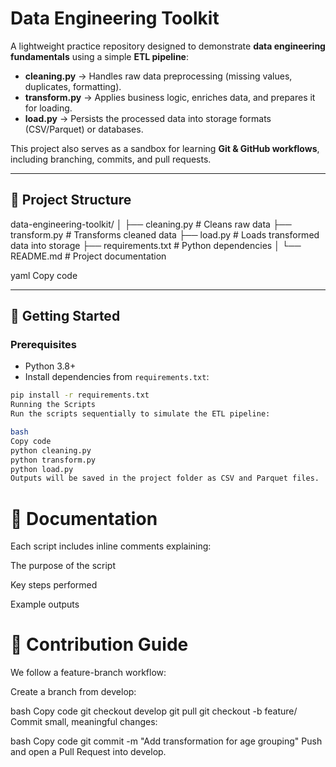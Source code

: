# Data Engineering Toolkit  

A lightweight practice repository designed to demonstrate **data engineering fundamentals** using a simple **ETL pipeline**:  

- **cleaning.py** → Handles raw data preprocessing (missing values, duplicates, formatting).  
- **transform.py** → Applies business logic, enriches data, and prepares it for loading.  
- **load.py** → Persists the processed data into storage formats (CSV/Parquet) or databases.  

This project also serves as a sandbox for learning **Git & GitHub workflows**, including branching, commits, and pull requests.  

---

## 📌 Project Structure
data-engineering-toolkit/
│
├── cleaning.py # Cleans raw data
├── transform.py # Transforms cleaned data
├── load.py # Loads transformed data into storage
├── requirements.txt # Python dependencies
│
└── README.md # Project documentation

yaml
Copy code

---

## 🚀 Getting Started  

### Prerequisites  
- Python 3.8+  
- Install dependencies from `requirements.txt`:  

```bash
pip install -r requirements.txt
Running the Scripts
Run the scripts sequentially to simulate the ETL pipeline:

bash
Copy code
python cleaning.py
python transform.py
python load.py
Outputs will be saved in the project folder as CSV and Parquet files.
```

# 📖 Documentation
Each script includes inline comments explaining:

The purpose of the script

Key steps performed

Example outputs

# 🤝 Contribution Guide
We follow a feature-branch workflow:

Create a branch from develop:

bash
Copy code
git checkout develop
git pull
git checkout -b feature/<your-feature-name>
Commit small, meaningful changes:

bash
Copy code
git commit -m "Add transformation for age grouping"
Push and open a Pull Request into develop.
